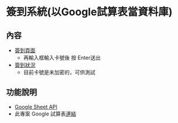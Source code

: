 # 簽到系統(以Google試算表當資料庫)
## 內容
- [簽到頁面](https://nick0603.github.io/GoogleSheet_CheckIn/index.html)
  - 再輸入框輸入卡號後 按 Enter送出
- [簽到狀況](https://nick0603.github.io/GoogleSheet_CheckIn/status.html)
  - 目前卡號是未加密的，可供測試
## 功能說明
* [Google Sheet API](https://developers.google.com/sheets/api/)
* 此專案 Google 試算表[連結](https://docs.google.com/spreadsheets/d/1l0xavBL8wbBJJ5f2CNAhN_e60ijrBz3YYJHcm9vBxYA/edit?usp=sharing)
